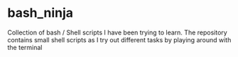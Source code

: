 # bash_ninja
Collection of bash / Shell scripts I have been trying to learn.
The repository contains small shell scripts as I try out different tasks by playing around with the terminal
